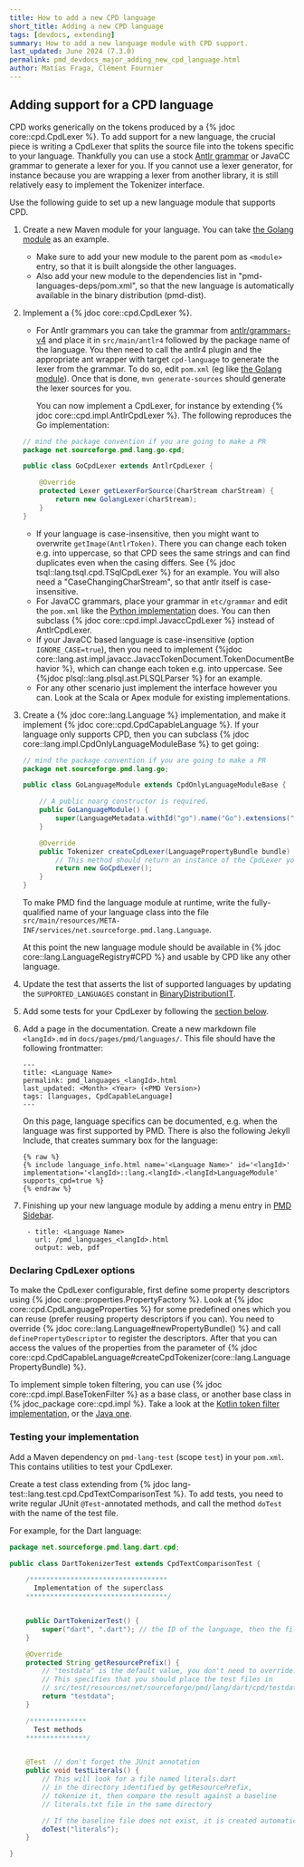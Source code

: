 ```yaml
---
title: How to add a new CPD language
short_title: Adding a new CPD language
tags: [devdocs, extending]
summary: How to add a new language module with CPD support.
last_updated: June 2024 (7.3.0)
permalink: pmd_devdocs_major_adding_new_cpd_language.html
author: Matías Fraga, Clément Fournier
---
```


## Adding support for a CPD language

CPD works generically on the tokens produced by a {% jdoc core::cpd.CpdLexer %}.
To add support for a new language, the crucial piece is writing a CpdLexer that
splits the source file into the tokens specific to your language. Thankfully you
can use a stock [Antlr grammar](https://github.com/antlr/grammars-v4) or JavaCC
grammar to generate a lexer for you. If you cannot use a lexer generator, for
instance because you are wrapping a lexer from another library, it is still relatively
easy to implement the Tokenizer interface.

Use the following guide to set up a new language module that supports CPD.

1. Create a new Maven module for your language. You can take [the Golang module](https://github.com/pmd/pmd/tree/main/pmd-go/pom.xml) as an example.
   - Make sure to add your new module to the parent pom as `<module>` entry, so that it is built alongside the
     other languages.
   - Also add your new module to the dependencies list in "pmd-languages-deps/pom.xml", so that the new language
     is automatically available in the binary distribution (pmd-dist).

2. Implement a {% jdoc core::cpd.CpdLexer %}.
    - For Antlr grammars you can take the grammar from [antlr/grammars-v4](https://github.com/antlr/grammars-v4) and place it in `src/main/antlr4` followed by the package name of the language. You then need to call the antlr4 plugin and the appropriate ant wrapper with target `cpd-language` to generate
    the lexer from the grammar. To do so, edit `pom.xml` (eg like [the Golang module](https://github.com/pmd/pmd/tree/main/pmd-go/pom.xml)).
      Once that is done, `mvn generate-sources` should generate the lexer sources for you.

      You can now implement a CpdLexer, for instance by extending {% jdoc core::cpd.impl.AntlrCpdLexer %}. The following reproduces the Go implementation:

    ```java
    // mind the package convention if you are going to make a PR
    package net.sourceforge.pmd.lang.go.cpd;

    public class GoCpdLexer extends AntlrCpdLexer {

        @Override
        protected Lexer getLexerForSource(CharStream charStream) {
            return new GolangLexer(charStream);
        }
    }
    ```

    - If your language is case-insensitive, then you might want to overwrite `getImage(AntlrToken)`. There you can
      change each token e.g. into uppercase, so that CPD sees the same strings and can find duplicates even when
      the casing differs. See {% jdoc tsql::lang.tsql.cpd.TSqlCpdLexer %} for an example. You will also need a
      "CaseChangingCharStream", so that antlr itself is case-insensitive.
    - For JavaCC grammars, place your grammar in `etc/grammar` and edit the `pom.xml` like the [Python implementation](https://github.com/pmd/pmd/blob/main/pmd-python/pom.xml) does.
      You can then subclass {% jdoc core::cpd.impl.JavaccCpdLexer %} instead of AntlrCpdLexer.
    - If your JavaCC based language is case-insensitive (option `IGNORE_CASE=true`), then you need to implement
      {%jdoc core::lang.ast.impl.javacc.JavaccTokenDocument.TokenDocumentBehavior %}, which can change each token
      e.g. into uppercase. See {%jdoc plsql::lang.plsql.ast.PLSQLParser %} for an example.
    - For any other scenario just implement the interface however you can. Look at the Scala or Apex module for existing implementations.

3. Create a {% jdoc core::lang.Language %} implementation, and make it implement {% jdoc core::cpd.CpdCapableLanguage %}.
If your language only supports CPD, then you can subclass {% jdoc core::lang.impl.CpdOnlyLanguageModuleBase %} to get going:

    ```java
    // mind the package convention if you are going to make a PR
    package net.sourceforge.pmd.lang.go;

    public class GoLanguageModule extends CpdOnlyLanguageModuleBase {

        // A public noarg constructor is required.
        public GoLanguageModule() {
            super(LanguageMetadata.withId("go").name("Go").extensions("go"));
        }

        @Override
        public Tokenizer createCpdLexer(LanguagePropertyBundle bundle) {
            // This method should return an instance of the CpdLexer you created.
            return new GoCpdLexer();
        }
    }
    ```

   To make PMD find the language module at runtime, write the fully-qualified name of your language class into the file `src/main/resources/META-INF/services/net.sourceforge.pmd.lang.Language`.

   At this point the new language module should be available in {% jdoc core::lang.LanguageRegistry#CPD %} and usable by CPD like any other language.

4. Update the test that asserts the list of supported languages by updating the `SUPPORTED_LANGUAGES` constant in [BinaryDistributionIT](https://github.com/pmd/pmd/blob/main/pmd-dist/src/test/java/net/sourceforge/pmd/dist/BinaryDistributionIT.java).

5. Add some tests for your CpdLexer by following the [section below](#testing-your-implementation).

6. Add a page in the documentation. Create a new markdown file
   `<langId>.md` in `docs/pages/pmd/languages/`. This file should have the following frontmatter:

   ```
   ---
   title: <Language Name>
   permalink: pmd_languages_<langId>.html
   last_updated: <Month> <Year> (<PMD Version>)
   tags: [languages, CpdCapableLanguage]
   ---
   ```

   On this page, language specifics can be documented, e.g. when the language was first supported by PMD.
   There is also the following Jekyll Include, that creates summary box for the language:

   ```
   {% raw %}
   {% include language_info.html name='<Language Name>' id='<langId>' implementation='<langId>::lang.<langId>.<langId>LanguageModule' supports_cpd=true %}
   {% endraw %}
   ```

7. Finishing up your new language module by adding a menu entry in [PMD Sidebar](https://github.com/pmd/pmd/blob/main/docs/_data/sidebars/pmd_sidebar.yml).
   ```
    - title: <Language Name>
      url: /pmd_languages_<langId>.html
      output: web, pdf
   ```

### Declaring CpdLexer options

To make the CpdLexer configurable, first define some property descriptors using
{% jdoc core::properties.PropertyFactory %}. Look at {% jdoc core::cpd.CpdLanguageProperties %}
for some predefined ones which you can reuse (prefer reusing property descriptors if you can).
You need to override {% jdoc core::lang.Language#newPropertyBundle() %}
and call `definePropertyDescriptor` to register the descriptors.
After that you can access the values of the properties from the parameter
of {% jdoc core::cpd.CpdCapableLanguage#createCpdTokenizer(core::lang.LanguagePropertyBundle) %}.

To implement simple token filtering, you can use {% jdoc core::cpd.impl.BaseTokenFilter %}
as a base class, or another base class in {% jdoc_package core::cpd.impl %}.
Take a look at the [Kotlin token filter implementation](https://github.com/pmd/pmd/blob/main/pmd-kotlin/src/main/java/net/sourceforge/pmd/lang/kotlin/cpd/KotlinCpdLexer.java), or the [Java one](https://github.com/pmd/pmd/blob/master/pmd-java/src/main/java/net/sourceforge/pmd/lang/java/cpd/JavaCpdLexer.java).


### Testing your implementation

Add a Maven dependency on `pmd-lang-test` (scope `test`) in your `pom.xml`.
This contains utilities to test your CpdLexer.

Create a test class extending from {% jdoc lang-test::lang.test.cpd.CpdTextComparisonTest %}.
To add tests, you need to write regular JUnit `@Test`-annotated methods, and
call the method `doTest` with the name of the test file.

For example, for the Dart language:

```java
package net.sourceforge.pmd.lang.dart.cpd;

public class DartTokenizerTest extends CpdTextComparisonTest {

    /**********************************
      Implementation of the superclass
    ***********************************/


    public DartTokenizerTest() {
        super("dart", ".dart"); // the ID of the language, then the file extension used by test files
    }

    @Override
    protected String getResourcePrefix() {
        // "testdata" is the default value, you don't need to override.
        // This specifies that you should place the test files in
        // src/test/resources/net/sourceforge/pmd/lang/dart/cpd/testdata
        return "testdata";
    }

    /**************
      Test methods
    ***************/


    @Test  // don't forget the JUnit annotation
    public void testLiterals() {
        // This will look for a file named literals.dart
        // in the directory identified by getResourcePrefix,
        // tokenize it, then compare the result against a baseline
        // literals.txt file in the same directory

        // If the baseline file does not exist, it is created automatically
        doTest("literals");
    }

}
```
